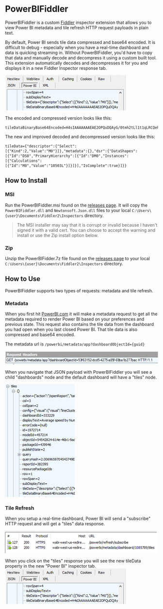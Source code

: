 # PowerBIFiddler
PowerBIFiddler is a custom [Fiddler](http://www.telerik.com/fiddler) inspector extension that allows you to view Power BI metadata and tile refresh HTTP request payloads in plain text.

By default, Power BI sends tile data compressed and base64 encoded. It is difficult to debug - especially when you have a real-time dashboard and data is quicking streaming in.  Without PowerBIFiddler, you'd have to copy that data and manually decode and decompress it using a custom built tool. This extension automatically decodes and decompresses it for you and displays it in a new Fiddler Inspector response tab.

![](/images/inspector.png)

The encoded and compressed version looks like this:
```
tileDataBinaryBase64Encoded=H4sIAAAAAAAEAE2OPQuDQAyG/0tmh2tLl1t1qLRCQehSOoS7gAfnKbk4iPjfG6UFyfR+POFdwFN2HEYZGOwCLUVyAva9wD0kD/ZcwAvjRGChMbB+1gJ6EvQoqH1VPu9gpUbb4Uh5h2tFoWoNFPDk0CPPt0CM7Lr5kDdbXqcsmNwPLDG6KaKEIR0+7cX/jpO5mstj26KnfC6HfowkmglPpO76BbPzFb3XAAAA
```

The new and improved decoded and decompressed version looks like this:

```
tileData={"descriptor":{"Select":[{"Kind":2,"Value":"M0"}]},"metadata":{},"dsr":{"DataShapes":[{"Id":"DS0","PrimaryHierarchy":[{"Id":"DM0","Instances":[{"Calculations":[{"Id":"M0","Value":"10503L"}]}]}],"IsComplete":true}]}}
```

## How to Install
### MSI
Run the PowerBIFiddler.msi found on the [releases page](https://github.com/jonbgallant/PowerBIFiddler/releases). It will copy the ```PowerBIFiddler.dll``` and ```Newtonsoft.Json.dll``` files to your local ```C:\Users\{user}\Documents\Fiddler2\Inspectors``` directory.

> The MSI installer may say that it is corrupt or invalid because I haven't signed it with a valid cert.  You can choose to accept the warning and install or use the Zip install option below.

### Zip
Unzip the PowerBIFidder.7z file found on the [releases page](https://github.com/jonbgallant/PowerBIFiddler/releases) to your local ```C:\Users\{user}\Documents\Fiddler2\Inspectors``` directory.

## How to Use
PowerBIFiddler supports two types of requests: metadata and tile refresh.

### Metadata
When you first hit [PowerBI.com](https://app.powerbi.com) it will make a metadata request to get all the metadata required to render Power BI based on your preferences and previous state. This request also contains the tile data from the dashboard you had open when you last closed Power BI. That tile data is also compressed and base64 encoded.

The metadata url is ```/powerbi/metadata/app?dashboardObjectId={guid}```

![](/images/metadata.png)

When you navigate that JSON payload with PowerBIFiddler you will see a child "dashboards" node and the default dashboard will have a "tiles" node.

![](/images/metadatatiles.png)

### Tile Refresh
When you setup a real-time dashboard, Power BI will send a "subscribe" HTTP request and will get a "tiles" data response.

![](/images/fiddlersessions.png)

When you click on the "tiles" response you will see the new tileData property in the new "Power BI" inspector tab.
![](/images/inspector.png)
